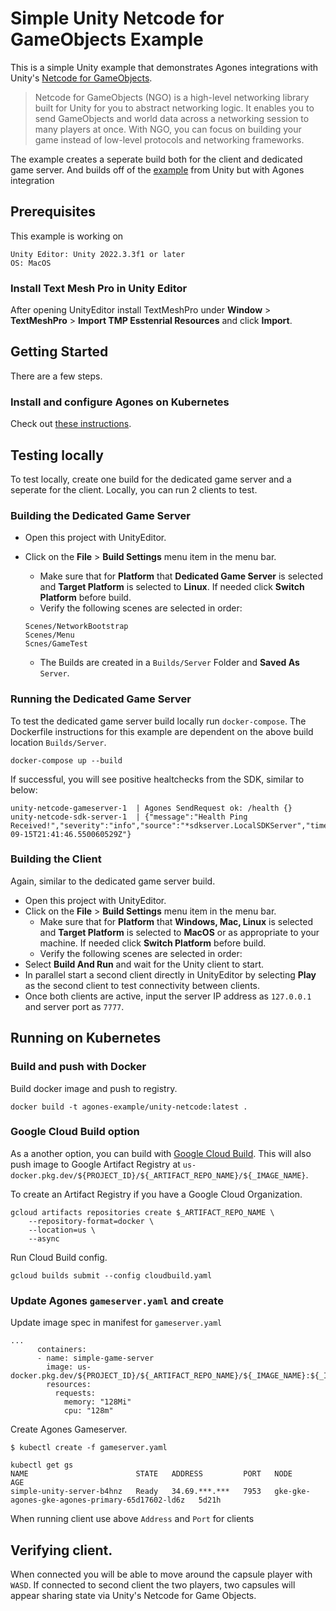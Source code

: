# Simple Unity Netcode for GameObjects Example

This is a simple Unity example that demonstrates Agones integrations with
Unity's [Netcode for GameObjects](https://docs-multiplayer.unity3d.com/netcode/current/about/).

>Netcode for GameObjects (NGO) is a high-level networking library built for
>Unity for you to abstract networking logic. It enables you to send GameObjects
>and world data across a networking session to many players at once. With NGO,
>you can focus on building your game instead of low-level protocols and
>networking frameworks.

The example creates a seperate build both for the client and dedicated game
server. And builds off of the [example](https://docs-multiplayer.unity3d.com/netcode/current/tutorials/get-started-ngo/) from Unity but with Agones integration

## Prerequisites

This example is working on

```
Unity Editor: Unity 2022.3.3f1 or later
OS: MacOS
```

### Install Text Mesh Pro in Unity Editor

After opening UnityEditor install TextMeshPro under **Window** > **TextMeshPro** > **Import TMP Esstenrial Resources** and click **Import**.

## Getting Started

There are a few steps.

### Install and configure Agones on Kubernetes

Check out [these instructions](https://agones.dev/site/docs/installation/).

## Testing locally

To test locally, create one build for the dedicated game server and a seperate
for the client. Locally, you can run 2 clients to test.

### Building the Dedicated Game Server

* Open this project with UnityEditor.
* Click on the **File** > **Build Settings** menu item in the menu bar.
  * Make sure that for **Platform** that **Dedicated Game Server** is selected
  and **Target Platform** is selected to **Linux**. If needed click
  **Switch Platform** before build.
  * Verify the following scenes are selected in order:

  ```
  Scenes/NetworkBootstrap
  Scenes/Menu
  Scnes/GameTest
  ```

  * The Builds are created in a `Builds/Server` Folder and **Saved As** `Server`.

### Running the Dedicated Game Server

To test the dedicated game server build locally run `docker-compose`. The
Dockerfile instructions for this example are dependent on the above build
location `Builds/Server`.

```
docker-compose up --build
```

If successful, you will see positive healtchecks from the SDK, similar to below:

```
unity-netcode-gameserver-1  | Agones SendRequest ok: /health {}
unity-netcode-sdk-server-1  | {"message":"Health Ping Received!","severity":"info","source":"*sdkserver.LocalSDKServer","time":"2023-09-15T21:41:46.550060529Z"}
```

### Building the Client

Again, similar to the dedicated game server build.

* Open this project with UnityEditor.
* Click on the **File** > **Build Settings** menu item in the menu bar.
  * Make sure that for **Platform** that **Windows, Mac, Linux** is selected
  and **Target Platform** is selected to **MacOS** or as appropriate to your
  machine. If needed click **Switch Platform** before build.
  * Verify the following scenes are selected in order:
* Select **Build And Run** and wait for the Unity client to start.
* In parallel start a second client directly in UnityEditor by selecting **Play**
as the second client to test connectivity between clients.
* Once both clients are active, input the server IP address as `127.0.0.1` and
server port as `7777`.

## Running on Kubernetes

### Build and push with Docker

Build docker image and push to registry.

```
docker build -t agones-example/unity-netcode:latest .
```

### Google Cloud Build option

As a another option, you can build with [Google Cloud Build](https://cloud.google.com/build/docs/build-config-file-schema). This will also push image to Google Artifact Registry at `us-docker.pkg.dev/${PROJECT_ID}/${_ARTIFACT_REPO_NAME}/${_IMAGE_NAME}`.

To create an Artifact Registry if you have a Google Cloud Organization.

```
gcloud artifacts repositories create $_ARTIFACT_REPO_NAME \
    --repository-format=docker \
    --location=us \
    --async
```

Run Cloud Build config.

```
gcloud builds submit --config cloudbuild.yaml
```

### Update Agones `gameserver.yaml` and create

Update image spec in manifest for `gameserver.yaml`

```
...
      containers:
      - name: simple-game-server
        image: us-docker.pkg.dev/${PROJECT_ID}/${_ARTIFACT_REPO_NAME}/${_IMAGE_NAME}:${_IMAGE_VERSION}
        resources:
          requests:
            memory: "128Mi"
            cpu: "128m"
```

Create Agones Gameserver.

```
$ kubectl create -f gameserver.yaml
```

```
kubectl get gs
NAME                        STATE   ADDRESS         PORT   NODE                                              AGE
simple-unity-server-b4hnz   Ready   34.69.***.***   7953   gke-gke-agones-gke-agones-primary-65d17602-ld6z   5d21h
```

When running client use above `Address` and `Port` for clients

## Verifying client.

When connected you will be able to move around the capsule player with `WASD`. If
connected to second client the two players, two capsules will appear sharing state
via Unity's Netcode for Game Objects.
